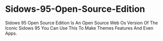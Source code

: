 # Sidows-95-Open-Source-Edition
Sidows 95 Open Source Edition Is An Open Source Web Os Version Of The Iconic Sidows 95 You Can Use This To Make Themes Features And Even Apps.
